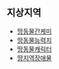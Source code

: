 ## 지상지역
+ [땅동물간케미](./땅동물간케미.md)
+ [땅동물능력치](./땅동물능력치.md)
+ [땅동물캐릭터](./땅동물캐릭터.md)
+ [땅지역장애물](./땅지역장애물.md)


